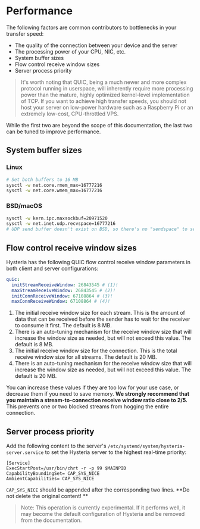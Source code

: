 # Performance

The following factors are common contributors to bottlenecks in your transfer speed:

- The quality of the connection between your device and the server
- The processing power of your CPU, NIC, etc.
- System buffer sizes
- Flow control receive window sizes
- Server process priority

> It's worth noting that QUIC, being a much newer and more complex protocol running in userspace, will inherently require more processing power than the mature, highly optimized kernel-level implementation of TCP. If you want to achieve high transfer speeds, you should not host your server on low-power hardware such as a Raspberry Pi or an extremely low-cost, CPU-throttled VPS.

While the first two are beyond the scope of this documentation, the last two can be tuned to improve performance.

## System buffer sizes

### Linux

```bash
# Set both buffers to 16 MB
sysctl -w net.core.rmem_max=16777216
sysctl -w net.core.wmem_max=16777216
```

### BSD/macOS

```bash
sysctl -w kern.ipc.maxsockbuf=20971520
sysctl -w net.inet.udp.recvspace=16777216
# UDP send buffer doesn't exist on BSD, so there's no "sendspace" to set
```

## Flow control receive window sizes

Hysteria has the following QUIC flow control receive window parameters in both client and server configurations:

```yaml
quic:
  initStreamReceiveWindow: 26843545 # (1)!
  maxStreamReceiveWindow: 26843545 # (2)!
  initConnReceiveWindow: 67108864 # (3)!
  maxConnReceiveWindow: 67108864 # (4)!
```

1. The initial receive window size for each stream. This is the amount of data that can be received before the sender has to wait for the receiver to consume it first. The default is 8 MB.
2. There is an auto-tuning mechanism for the receive window size that will increase the window size as needed, but will not exceed this value. The default is 8 MB.
3. The initial receive window size for the connection. This is the total receive window size for all streams. The default is 20 MB.
4. There is an auto-tuning mechanism for the receive window size that will increase the window size as needed, but will not exceed this value. The default is 20 MB.

You can increase these values if they are too low for your use case, or decrease them if you need to save memory. **We strongly recommend that you maintain a stream-to-connection receive window ratio close to 2/5.** This prevents one or two blocked streams from hogging the entire connection.

## Server process priority

Add the following content to the server's `/etc/systemd/system/hysteria-server.service` to set the Hysteria server to the highest real-time priority:

```service
[Service]
ExecStartPost=/usr/bin/chrt -r -p 99 $MAINPID
CapabilityBoundingSet= CAP_SYS_NICE
AmbientCapabilities= CAP_SYS_NICE
```
`CAP_SYS_NICE` should be appended after the corresponding two lines. **Do not delete the original content! **

> Note: This operation is currently experimental. If it performs well, it may become the default configuration of Hysteria and be removed from the documentation.
